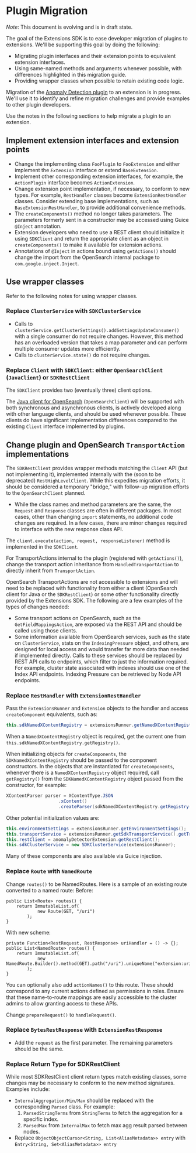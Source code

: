# Plugin Migration

*Note*: This document is evolving and is in draft state.

The goal of the Extensions SDK is to ease developer migration of plugins to extensions. We'll be supporting this goal by doing the following:
 - Migrating plugin interfaces and their extension points to equivalent extension interfaces.
 - Using same-named methods and arguments whenever possible, with differences highlighted in this migration guide.
 - Providing wrapper classes when possible to retain existing code logic.

Migration of the [Anomaly Detection plugin](https://github.com/opensearch-project/anomaly-detection) to an extension is in progress. We'll use it to identify and refine migration challenges and provide examples to other plugin developers.

Use the notes in the following sections to help migrate a plugin to an extension.

## Implement extension interfaces and extension points

 - Change the implementing class `FooPlugin` to `FooExtension` and either implement the _`Extension`_ interface or extend `BaseExtension`.
 - Implement other corresponding extension interfaces, for example, the `ActionPlugin` interface becomes `ActionExtension`.
 - Change extension point implementation, if necessary, to conform to new types. For example, `RestHandler` classes become `ExtensionRestHandler` classes. Consider extending base implementations, such as `BaseExtensionRestHandler`, to provide additional convenience methods.
 - The `createComponents()` method no longer takes parameters. The parameters formerly sent in a constructor may be accessed using Guice `@Inject` annotation.
 - Extension developers who need to use a REST client should initialize it using `SDKClient` and return the appropriate client as an object in `createComponents()` to make it available for extension actions.
 - Annotations of `@Inject` in actions bound using `getActions()` should change the import from the OpenSearch internal package to `com.google.inject.Inject`.

## Use wrapper classes

Refer to the following notes for using wrapper classes.

### Replace `ClusterService` with `SDKClusterService`

 - Calls to `clusterService.getClusterSettings().addSettingsUpdateConsumer()` with a single consumer do not require changes. However, this method has an overloaded version that takes a map parameter and can perform multiple consumer updates more efficiently.
 - Calls to `clusterService.state()` do not require changes.

### Replace `Client` with `SDKClient`: either `OpenSearchClient` (`JavaClient`) or `SDKRestClient`

The `SDKClient` provides two (eventually three) client options.

The [Java client for OpenSearch](https://github.com/opensearch-project/opensearch-java) (`OpenSearchClient`) will be supported with both synchronous and asynchronous clients, is actively developed along with other language clients, and should be used whenever possible. These clients do have significant implementation differences compared to the existing `Client` interface implemented by plugins.

## Change plugin and OpenSearch `TransportAction` implementations

The `SDKRestClient` provides wrapper methods matching the `Client` API (but not implementing it), implemented internally with the (soon to be deprecated) `RestHighLevelClient`. While this expedites migration efforts, it should be considered a temporary "bridge," with follow-up migration efforts to the `OpenSearchClient` planned.
 - While the class names and method parameters are the same, the `Request` and `Response` classes are often in different packages. In most cases, other than changing `import` statements, no additional code changes are required. In a few cases, there are minor changes required to interface with the new response class API.

The `client.execute(action, request, responseListener)` method is implemented in the `SDKClient`.

For TransportActions internal to the plugin (registered with `getActions()`), change the transport action inheritance from `HandledTransportAction` to directly inherit from `TransportAction`.

OpenSearch TransportActions are not accessible to extensions and will need to be replaced with functionality from either a client (OpenSearch client for Java or the `SDKRestClient`) or some other functionality directly provided by the Extensions SDK. The following are a few examples of the types of changes needed:
 - Some transport actions on OpenSearch, such as the `GetFieldMappingsAction`, are exposed via the REST API and should be called using those clients.
 - Some information available from OpenSearch services, such as the state on `ClusterService`, stats on the `IndexingPressure` object, and others, are designed for local access and would transfer far more data than needed if implemented directly. Calls to these services should be replaced by REST API calls to endpoints, which filter to just the information required. For example, cluster state associated with indexes should use one of the Index API endpoints. Indexing Pressure can be retrieved by Node API endpoints.

### Replace `RestHandler` with `ExtensionRestHandler`

Pass the `ExtensionsRunner` and `Extension` objects to the handler and access `createComponent` equivalents, such as:
```java
this.sdkNamedXContentRegistry = extensionsRunner.getNamedXContentRegistry();
```

When a `NamedXContentRegistry` object is required, get the current one from `this.sdkNamedXContentRegistry.getRegistry()`.

When initializing objects for `createComponents`, the `SDKNamedXContentRegistry` should be passed to the component constructors. In the objects that are instantiated for `createComponents`, whenever there is a `NamedXContentRegistry` object required, call `getRegistry()` from the `SDKNamedXContentRegistry` object passed from the constructor, for example:
```java
XContentParser parser = XContentType.JSON
                    .xContent()
                    .createParser(sdkNamedXContentRegistry.getRegistry(), LoggingDeprecationHandler.INSTANCE, value);
```

Other potential initialization values are:
```java
this.environmentSettings = extensionsRunner.getEnvironmentSettings();
this.transportService = extensionsRunner.getSdkTransportService().getTransportService();
this.restClient = anomalyDetectorExtension.getRestClient();
this.sdkClusterService = new SDKClusterService(extensionsRunner);
```

Many of these components are also available via Guice injection.

### Replace `Route` with `NamedRoute`
Change `routes()` to be NamedRoutes. Here is a sample of an existing route converted to a named route:
Before:
```
public List<Route> routes() {
    return ImmutableList.of(
            new Route(GET, "/uri")
        );
}
```
With new scheme:
```
private Function<RestRequest, RestResponse> uriHandler = () -> {};
public List<NamedRoute> routes() {
    return ImmutableList.of(
            new NamedRoute.Builder().method(GET).path("/uri").uniqueName("extension:uri").handler(uriHandler).build()
        );
}
```

You can optionally also add `actionNames()` to this route. These should correspond to any current actions defined as permissions in roles.
Ensure that these name-to-route mappings are easily accessible to the cluster admins to allow granting access to these APIs.

Change `prepareRequest()` to `handleRequest()`.

### Replace `BytesRestResponse` with `ExtensionRestResponse`

 - Add the `request` as the first parameter. The remaining parameters should be the same.

### Replace Return Type for SDKRestClient

While most SDKRestClient client return types match existing classes, some changes may be necessary to conform to the new method signatures. Examples include:
- `InternalAggregation/Min/Max` should be replaced with the corresponding `Parsed` class. For example:
  1. `ParsedStringTerms` from `StringTerms` to fetch the aggregation for a specific index.
  2. `ParsedMax` from `InternalMax` to fetch max agg result parsed between nodes.
- Replace `ObjectObjectCursor<String, List<AliasMetadata>> entry` with `Entry<String, Set<AliasMetadata>> entry`
